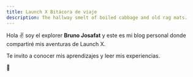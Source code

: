 ```yaml
---
title: Launch X Bitácora de viaje
description: The hallway smelt of boiled cabbage and old rag mats.
---
```


Hola ✌️  soy el explorer **Bruno Josafat** y este es mi blog personal donde compartiré mis aventuras de Launch X.

Te invito a conocer mis aprendizajes y leer mis experiencias.

🚀
